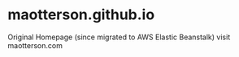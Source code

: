 # maotterson.github.io
Original Homepage (since migrated to AWS Elastic Beanstalk)
visit maotterson.com
